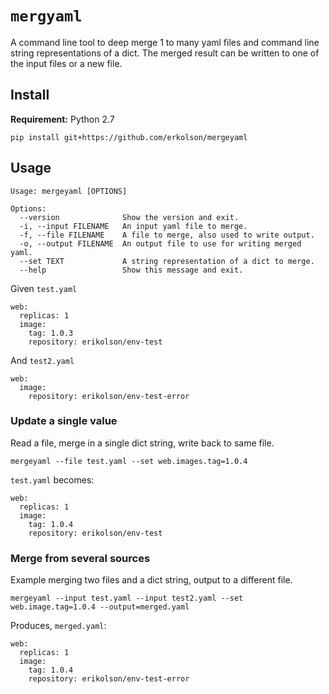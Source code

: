# `mergyaml`

A command line tool to deep merge 1 to many yaml files and command line string
representations of a dict.  The merged result can be written to one of the
input files or a new file.

## Install

**Requirement:** Python 2.7

```console
pip install git+https://github.com/erkolson/mergeyaml
```

## Usage

```console
Usage: mergeyaml [OPTIONS]

Options:
  --version              Show the version and exit.
  -i, --input FILENAME   An input yaml file to merge.
  -f, --file FILENAME    A file to merge, also used to write output.
  -o, --output FILENAME  An output file to use for writing merged yaml.
  --set TEXT             A string representation of a dict to merge.
  --help                 Show this message and exit.
```

Given `test.yaml`

```
web:
  replicas: 1
  image:
    tag: 1.0.3
    repository: erikolson/env-test
```

And `test2.yaml`

```
web:
  image:
    repository: erikolson/env-test-error
```

### Update a single value

Read a file, merge in a single dict string, write back to same file.

```console
mergeyaml --file test.yaml --set web.images.tag=1.0.4
```

`test.yaml` becomes:

```
web:
  replicas: 1
  image:
    tag: 1.0.4
    repository: erikolson/env-test
```

### Merge from several sources

Example merging two files and a dict string, output to a different file.

```console
mergeyaml --input test.yaml --input test2.yaml --set web.image.tag=1.0.4 --output=merged.yaml
```

Produces, `merged.yaml`:

```
web:
  replicas: 1
  image:
    tag: 1.0.4
    repository: erikolson/env-test-error
```
